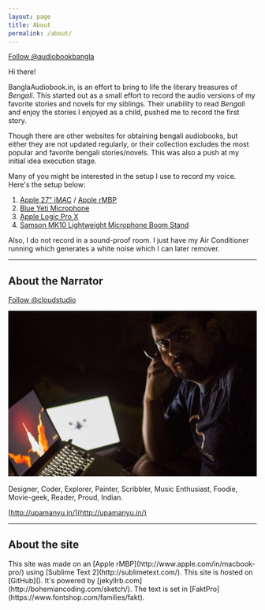 ```yaml
---
layout: page
title: About
permalink: /about/
---
```


<a class="twitter-follow-button"
  href="https://twitter.com/audiobookbangla"
  data-show-count="true"
  data-size="large">
Follow @audiobookbangla
</a>

Hi there!

BanglaAudiobook.in, is an effort to bring to life the literary treasures of *Bengali*. This started out as a small effort to record the audio versions of my favorite stories and novels for my siblings. Their unability to read *Bengali* and enjoy the stories I enjoyed as a child, pushed me to record the first story.

Though there are other websites for obtaining bengali audiobooks, but either they are not updated regularly, or their collection excludes the most popular and favorite bengali stories/novels. This was also a push at my initial idea execution stage.

Many of you might be interested in the setup I use to record my voice. Here's the setup below:

1. [Apple 27" iMAC](http://www.apple.com/in/imac/) / [Apple rMBP](http://www.apple.com/in/macbook-pro/)
1. [Blue Yeti Microphone](http://www.bluemic.com/products/yeti/)
1. [Apple Logic Pro X](http://www.apple.com/logic-pro/)
1. [Samson MK10 Lightweight Microphone Boom Stand](http://www.samsontech.com/samson/products/accessories/microphone-stands/mk10/)

Also, I do not record in a sound-proof room. I just have my Air Conditioner running which generates a white noise which I can later remover.

----
<h2>About the Narrator</h2>

<a class="twitter-follow-button"
  href="https://twitter.com/cloudstudio"
  data-show-count="true"
  data-size="large">
Follow @cloudstudio
</a>

![Upamanyu Das](/assets/images/upamanyu.jpg)

Designer, Coder, Explorer, Painter, Scribbler, Music Enthusiast, Foodie, Movie-geek, Reader, Proud, Indian.

[http://upamanyu.in/](http://upamanyu.in/)

----
<h2>About the site</h2>
This site was made on an [Apple rMBP](http://www.apple.com/in/macbook-pro/) using [Sublime Text 2](http://sublimetext.com/). This site is hosted on [GitHub](). It's powered by [jekyllrb.com](http://bohemiancoding.com/sketch/). The text is set in [FaktPro](https://www.fontshop.com/families/fakt).
